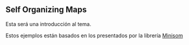 ## Self Organizing Maps

Esta será una introducción al tema.

Estos ejemplos están basados en los presentados por la librería [Minisom](https://github.com/JustGlowing/minisom)

```python

```
